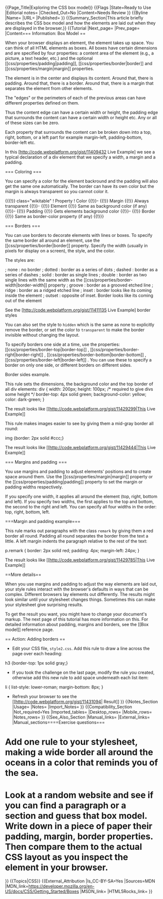 {{Page_Title|Exploring the CSS box model}}
{{Flags
|State=Ready to Use
|Editorial notes=
|Checked_Out=No
|Content=Needs Review
}}
{{Byline
|Name=
|URL=
|Published=
}}
{{Summary_Section|This article briefly describes the CSS box model and how the elements are laid out when they are displayed in the browser.}}
{{Tutorial
|Next_page=
|Prev_page=
|Content=== Information: Box Model ==
 
When your browser displays an element, the element takes up space. You can think of all HTML elements as boxes. All boxes have  certain dimensions and are specified by four properties: a content area of the element (e.g., a picture, a  text header, etc.) and the optional [[css/properties/padding|padding]], [[css/properties/border|border]] and [[css/properties/margin|margin]] properties.

The element is in the center and displays its content. Around that, there is padding. Around that, there is a border. Around that, there is a margin that separates the element from other elements.

The "edges" or the perimeters of each of the previous areas can have different properties defined on them.

Thus the content edge can have a certain width or height, the padding edge that surrounds the content can have a certain width or height etc. Any or all of these sizes can be zero.

Each property that surrounds the content can be broken down into a top, right, bottom, or a left part for example margin-left, padding-bottom, border-left etc.

In this [http://code.webplatform.org/gist/11409432 Live Example] we see a typical declaration of a div element that we specify a width, a margin and a padding. 
 
=== Coloring ===

You can specify a color for the element backround and the padding will also get the same one automatically. The border can have its own color but the margin is always transparent so you cannot color it.


{{{!}} class="wikitable"
! Property
! Color
{{!}}-
{{!}} Margin 
{{!}} Always transparent
{{!}}-
{{!}} Element 
{{!}} Same as background color (if any)
{{!}}-
{{!}} Padding 
{{!}} Gets elements background color
{{!}}-
{{!}} Border
{{!}} Same as border-color property (if any)
{{!}}}

=== Borders ===
 
You can use borders to decorate elements with lines or boxes. To specify the same border all around an element, use the [[css/properties/border|border]] property. Specify the width (usually in pixels for display on a screen), the style, and the color.

The styles are:

; none
: no border
; dotted
: border as a series of dots
; dashed
: border as a series of dashes
; solid
: border as single lines
; double
: border as two single lines with the same width as the [[css/properties/border-width|border-width]] property
; groove
: border as a grooved etched line
; ridge
: border as a ridged etched line
; inset
: border looks like its coming inside the element
; outset
: opposite of inset. Border looks like its coming out of the element 

See the [http://code.webplatform.org/gist/11411135 Live Example] border styles

You can also set the style to <code>hidden</code> which is the same as none to explicitly remove the border, or set the color to <code>transparent</code> to make the border invisible without changing the layout.

To specify borders one side at a time, use the properties: [[css/properties/border-top|border-top]] ,  [[css/properties/border-right|border-right]] , [[css/properties/border-bottom|border-bottom]] ,  [[css/properties/border-left|border-left]] . You can use these to specify a border on only one side, or different borders on different sides.

<p>Border sides example.</p>
This rule sets the dimensions, the background color and the top border of all div elements:

<syntaxhighlight lang="css">
 div {
        width: 200px;
	height: 100px;   /* required to give divs some height */
	border-top: 4px solid green; 
        background-color: yellow;
        color: dark-green;
}     
</syntaxhighlight>
 
The result looks like [[http://code.webplatform.org/gist/11429299|This Live Example]]

This rule makes images easier to see by giving them a mid-gray border all round:

<syntaxhighlight lang="css">
img {border: 2px solid #ccc;}
</syntaxhighlight>
  
The result looks like [[http://code.webplatform.org/gist/11429444|This Live Example]]
   
=== Margins and padding ===
 
You use margins and padding to adjust elements' positions and to create space around them. Use the [[css/properties/margin|margin]] property or the [[css/properties/padding|padding]] property to set the margin or padding widths respectively.

If you specify one width, it applies all around the element (top, right, bottom and left). If you specify two widths, the first applies to the top and bottom, the second to the right and left. You can specify all four widths in the order: top, right, bottom, left.

===Margin and padding example===

This rule marks out paragraphs with the class <code>remark</code> by giving them a red border all round. Padding all round separates the border from the text a little. A left margin indents the paragraph relative to the rest of the text:

<syntaxhighlight lang="css">p.remark {
  border: 2px solid red;
  padding: 4px;
  margin-left: 24px;
}</syntaxhighlight>
 
The result looks like [[http://code.webplatform.org/gist/11429785|This Live Example]]

==More details== 

When you use margins and padding to adjust the way elements are laid out, your style rules interact with the browser's defaults in ways that can be complex. Different browsers lay elements out differently. The results might look similar until your stylesheet changes things. Sometimes this can make your stylesheet give surprising results.

To get the result you want, you might have to change your document's markup. The next page of this tutorial has more information on this. For detailed information about padding, margins and borders, see the [[Box model]] reference page.
  
== Action: Adding borders ==
 
* <p>Edit your CSS file, <code>style2.css</code>. Add this rule to draw a line across the page over each heading:</p>

<syntaxhighlight lang="css">h3 {border-top: 1px solid gray;}</syntaxhighlight>
*  <p>If you took the challenge on the last page, modify the rule you created, otherwise add this new rule to add space underneath each list item:</p>
 
<syntaxhighlight lang="css">li {
  list-style: lower-roman;
  margin-bottom: 8px;
}</syntaxhighlight>

*  Refresh your browser to see the [[http://code.webplatform.org/gist/11431094| Result]]
}}
{{Notes_Section
|Usage=
|Notes=
|Import_Notes=
}}
{{Compatibility_Section
|Not_required=Yes
|Imported_tables=
|Desktop_rows=
|Mobile_rows=
|Notes_rows=
}}
{{See_Also_Section
|Manual_links=
|External_links=
|Manual_sections====Exercise questions===

# Add one rule to your stylesheet, making a wide border all around the oceans in a color that reminds you of the sea.
# Look at a random website and see if you can find a paragraph or a section and guess that box model. Write down in a piece of paper their padding, margin, border properties. Then compare them to the actual CSS layout as you inspect the element in your browser.
}}
{{Topics|CSS}}
{{External_Attribution
|Is_CC-BY-SA=Yes
|Sources=MDN
|MDN_link=https://developer.mozilla.org/en-US/docs/CSS/Getting_Started/Boxes
|MSDN_link=
|HTML5Rocks_link=
}}